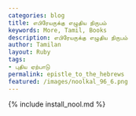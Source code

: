 ```yaml
---  
categories: blog  
title: எபிரேயருக்கு எழுதிய நிருபம்
keywords: More, Tamil, Books  
description: எபிரேயருக்கு எழுதிய நிருபம்
author: Tamilan  
layout: Ruby  
tags:     
- புதிய ஏற்பாடு
permalink: epistle_to_the_hebrews  
featured: /images/noolkal_96_6.png  
---  
```

{% include install_nool.md %}  
